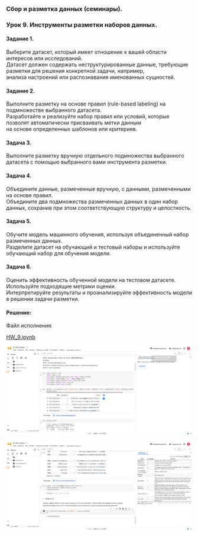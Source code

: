 ### Сбор и разметка данных (семинары).  
### Урок 9. Инструменты разметки наборов данных.  
  
#### Задание 1.  
Выберите датасет, который имеет отношение к вашей области интересов или исследований.  
Датасет должен содержать неструктурированные данные, требующие разметки для решения конкретной задачи, например,  
анализа настроений или распознавания именованных сущностей.  
  
#### Задание 2.  
Выполните разметку на основе правил (rule-based labeling) на подмножестве выбранного датасета.  
Разработайте и реализуйте набор правил или условий, которые позволят автоматически присваивать метки данным  
на основе определенных шаблонов или критериев.  
  
#### Задача 3.  
Выполните разметку вручную отдельного подмножества выбранного датасета с помощью выбранного вами инструмента разметки.  
  
#### Задача 4.  
Объедините данные, размеченные вручную, с данными, размеченными на основе правил.  
Объедините два подмножества размеченных данных в один набор данных, сохранив при этом соответствующую структуру и целостность.  
  
#### Задача 5.  
Обучите модель машинного обучения, используя объединенный набор размеченных данных.  
Разделите датасет на обучающий и тестовый наборы и используйте обучающий набор для обучения модели.  
  
#### Задача 6.  
Оценить эффективность обученной модели на тестовом датасете. Используйте подходящие метрики оценки.  
Интерпретируйте результаты и проанализируйте эффективность модели в решении задачи разметки.  
  
#### Решение:  
  
Файл исполнения:  
  
[HW_9.ipynb](HW_9.ipynb)  
  
![hw_9_1.png](hw_9_1.png)
  
![hw_9.png](hw_9.png)
